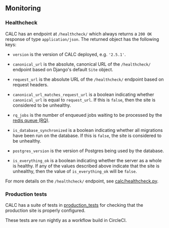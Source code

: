 ## Monitoring

### Healthcheck

CALC has an endpoint at `/healthcheck/` which always
returns a `200 OK` response of type `application/json`. The
returned object has the following keys:

* `version` is the version of CALC deployed, e.g. `'2.5.1'`.

* `canonical_url` is the absolute, canonical URL of the
  `/healthcheck/` endpoint based on Django's default
  `Site` object.

* `request_url` is the absolute URL of the `/healthcheck/`
  endpoint based on request headers.

* `canonical_url_matches_request_url` is a boolean
  indicating whether `canonical_url` is equal to
  `request_url`. If this is `false`, then the site is
  considered to be unhealthy.

* `rq_jobs` is the number of enqueued jobs waiting to be
  processed by the [redis queue (RQ)][rq].

* `is_database_synchronized` is a boolean indicating whether
  all migrations have been run on the database. If
  this is `false`, the site is considered to be unhealthy.

* `postgres_version` is the version of Postgres being used
  by the database.

* `is_everything_ok` is a boolean indicating whether the
  server as a whole is healthy. If any of the values
  described above indicate that the site is unhealthy, then
  the value of `is_everything_ok` will be `false`.

For more details on the `/healthcheck/` endpoint, see
[calc/healthcheck.py](../calc/healthcheck.py).

### Production tests

CALC has a suite of tests in [production_tests](../production_tests/) for
checking that the production site is properly configured.

These tests are run nightly as a workflow build in CircleCI.

[rq]: http://python-rq.org/

